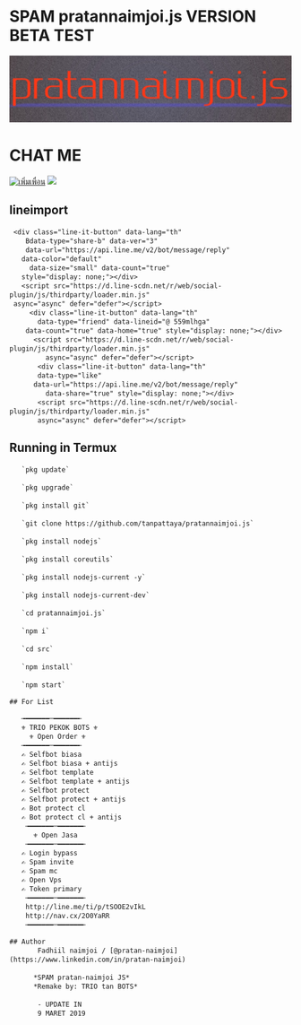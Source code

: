# SPAM pratannaimjoi.js VERSION BETA TEST
[![TrioPekokBots](/IMG_20190912_020132.jpg)]( )

# CHAT ME

<a href="http://nav.cx/2O0YaRR"><img src=
"https://scdn.line-apps.com/n/line_add_friends/btn/th.png" 
alt="เพิ่มเพื่อน" height="36" border="0"></a>
<img src="https://qr-official.line.me/sid/M/559mlhga.png">
##   lineimport
     <div class="line-it-button" data-lang="th" 
        Bdata-type="share-b" data-ver="3" 
        data-url="https://api.line.me/v2/bot/message/reply" 
       data-color="default" 
         data-size="small" data-count="true" 
       style="display: none;"></div>
       <script src="https://d.line-scdn.net/r/web/social-plugin/js/thirdparty/loader.min.js" 
     async="async" defer="defer"></script>
         <div class="line-it-button" data-lang="th" 
           data-type="friend" data-lineid="@ 559mlhga" 
        data-count="true" data-home="true" style="display: none;"></div>
          <script src="https://d.line-scdn.net/r/web/social-plugin/js/thirdparty/loader.min.js" 
             async="async" defer="defer"></script>
           <div class="line-it-button" data-lang="th" 
           data-type="like" 
          data-url="https://api.line.me/v2/bot/message/reply" 
             data-share="true" style="display: none;"></div>
           <script src="https://d.line-scdn.net/r/web/social-plugin/js/thirdparty/loader.min.js" 
           async="async" defer="defer"></script>

## Running in Termux

       `pkg update`

       `pkg upgrade`

       `pkg install git`

       `git clone https://github.com/tanpattaya/pratannaimjoi.js`

       `pkg install nodejs`

       `pkg install coreutils`

       `pkg install nodejs-current -y`

       `pkg install nodejs-current-dev`

       `cd pratannaimjoi.js`

       `npm i`

       `cd src`

       `npm install`

       `npm start`

```
## For List
```
       ╼━━━━━━─━━━━━━╾
       ⚜ TRIO PEKOK BOTS ⚜
         ⚜ Open Order ⚜
       ╼━━━━━━─━━━━━━╾
       ✍ Selfbot biasa
       ✍ Selfbot biasa + antijs
       ✍ Selfbot template
       ✍ Selfbot template + antijs
       ✍ Selfbot protect
       ✍ Selfbot protect + antijs
       ✍ Bot protect cl
       ✍ Bot protect cl + antijs
        ╼━━━━━━─━━━━━━╾
          ⚜ Open Jasa
        ╼━━━━━━─━━━━━━╾
       ✍ Login bypass
       ✍ Spam invite
       ✍ Spam mc
       ✍ Open Vps 
       ✍ Token primary 
        ╼━━━━━━─━━━━━━╾
        http://line.me/ti/p/tSOOE2vIkL
        http://nav.cx/2O0YaRR
        ╼━━━━━━─━━━━━━╾

```
## Author
       Fadhiil naimjoi / [@pratan-naimjoi](https://www.linkedin.com/in/pratan-naimjoi)

      *SPAM pratan-naimjoi JS*
      *Remake by: TRIO tan BOTS*

       - UPDATE IN
       9 MARET 2019
